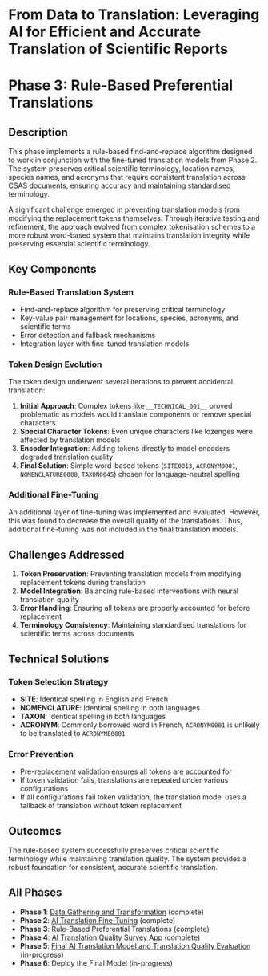 # From Data to Translation: Leveraging AI for Efficient and Accurate Translation of Scientific Reports 

# Phase 3: Rule-Based Preferential Translations

## Description

This phase implements a rule-based find-and-replace algorithm designed to work in conjunction with the fine-tuned translation models from Phase 2. The system preserves critical scientific terminology, location names, species names, and acronyms that require consistent translation across CSAS documents, ensuring accuracy and maintaining standardised terminology.

A significant challenge emerged in preventing translation models from modifying the replacement tokens themselves. Through iterative testing and refinement, the approach evolved from complex tokenisation schemes to a more robust word-based system that maintains translation integrity while preserving essential scientific terminology.

## Key Components

### Rule-Based Translation System
- Find-and-replace algorithm for preserving critical terminology
- Key-value pair management for locations, species, acronyms, and scientific terms
- Error detection and fallback mechanisms
- Integration layer with fine-tuned translation models

### Token Design Evolution
The token design underwent several iterations to prevent accidental translation:

1. **Initial Approach**: Complex tokens like `__TECHNICAL_001__` proved problematic as models would translate components or remove special characters
2. **Special Character Tokens**: Even unique characters like lozenges were affected by translation models
3. **Encoder Integration**: Adding tokens directly to model encoders degraded translation quality
4. **Final Solution**: Simple word-based tokens (`SITE0013`, `ACRONYM0001`, `NOMENCLATURE0008`, `TAXON0045`) chosen for language-neutral spelling

### Additional Fine-Tuning
An additional layer of fine-tuning was implemented and evaluated. However, this was found to decrease the overall quality of the translations. Thus, additional fine-tuning was not included in the final translation models.

## Challenges Addressed

1. **Token Preservation**: Preventing translation models from modifying replacement tokens during translation
2. **Model Integration**: Balancing rule-based interventions with neural translation quality
3. **Error Handling**: Ensuring all tokens are properly accounted for before replacement
4. **Terminology Consistency**: Maintaining standardised translations for scientific terms across documents

## Technical Solutions

### Token Selection Strategy
- **SITE**: Identical spelling in English and French
- **NOMENCLATURE**: Identical spelling in both languages
- **TAXON**: Identical spelling in both languages
- **ACRONYM**: Commonly borrowed word in French, `ACRONYM0001` is unlikely to be translated to `ACRONYME0001`

### Error Prevention
- Pre-replacement validation ensures all tokens are accounted for
- If token validation fails, translations are repeated under various configurations 
- If all configurations fail token validation, the translation model uses a fallback of translation without token replacement

## Outcomes

The rule-based system successfully preserves critical scientific terminology while maintaining translation quality. The system provides a robust foundation for consistent, accurate scientific translation.

## All Phases

- **Phase 1**: [Data Gathering and Transformation](https://github.com/KevinCarr42/AI-Translation) (complete)
- **Phase 2**: [AI Translation Fine-Tuning](https://github.com/KevinCarr42/Translation-Fine-Tuning) (complete)
- **Phase 3**: Rule-Based Preferential Translations (complete)
- **Phase 4**: [AI Translation Quality Survey App](https://github.com/KevinCarr42/translation-quality-survey-app) (complete)
- **Phase 5**: [Final AI Translation Model and Translation Quality Evaluation](https://github.com/KevinCarr42/CSAS-Translations) (in-progress)
- **Phase 6**: Deploy the Final Model (in-progress)
